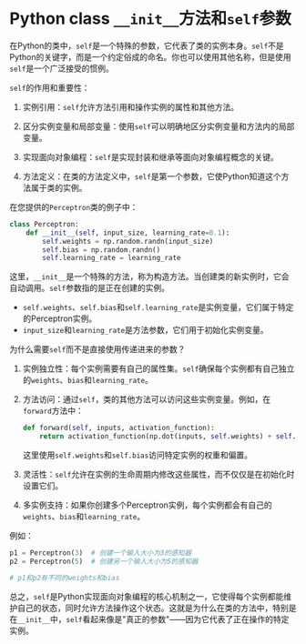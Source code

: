 # Python class `__init__`方法和`self`参数

在Python的类中，`self`是一个特殊的参数，它代表了类的实例本身。`self`不是Python的关键字，而是一个约定俗成的命名。你也可以使用其他名称，但是使用`self`是一个广泛接受的惯例。

`self`的作用和重要性：

1. 实例引用：`self`允许方法引用和操作实例的属性和其他方法。

2. 区分实例变量和局部变量：使用`self`可以明确地区分实例变量和方法内的局部变量。

3. 实现面向对象编程：`self`是实现封装和继承等面向对象编程概念的关键。

4. 方法定义：在类的方法定义中，`self`是第一个参数，它使Python知道这个方法属于类的实例。

在您提供的`Perceptron`类的例子中：

```python
class Perceptron:
    def __init__(self, input_size, learning_rate=0.1):
        self.weights = np.random.randn(input_size)
        self.bias = np.random.randn()
        self.learning_rate = learning_rate
```

这里，`__init__`是一个特殊的方法，称为构造方法。当创建类的新实例时，它会自动调用。`self`参数指的是正在创建的实例。

- `self.weights`、`self.bias`和`self.learning_rate`是实例变量，它们属于特定的Perceptron实例。
- `input_size`和`learning_rate`是方法参数，它们用于初始化实例变量。

为什么需要`self`而不是直接使用传递进来的参数？

1. 实例独立性：每个实例需要有自己的属性集。`self`确保每个实例都有自己独立的`weights`、`bias`和`learning_rate`。

2. 方法访问：通过`self`，类的其他方法可以访问这些实例变量。例如，在`forward`方法中：

   ```python
   def forward(self, inputs, activation_function):
       return activation_function(np.dot(inputs, self.weights) + self.bias)
   ```

   这里使用`self.weights`和`self.bias`访问特定实例的权重和偏置。

3. 灵活性：`self`允许在实例的生命周期内修改这些属性，而不仅仅是在初始化时设置它们。

4. 多实例支持：如果你创建多个Perceptron实例，每个实例都会有自己的`weights`、`bias`和`learning_rate`。

例如：

```python
p1 = Perceptron(3)  # 创建一个输入大小为3的感知器
p2 = Perceptron(5)  # 创建另一个输入大小为5的感知器

# p1和p2有不同的weights和bias
```

总之，`self`是Python实现面向对象编程的核心机制之一，它使得每个实例都能维护自己的状态，同时允许方法操作这个状态。这就是为什么在类的方法中，特别是在`__init__`中，`self`看起来像是"真正的参数"——因为它代表了正在操作的特定实例。